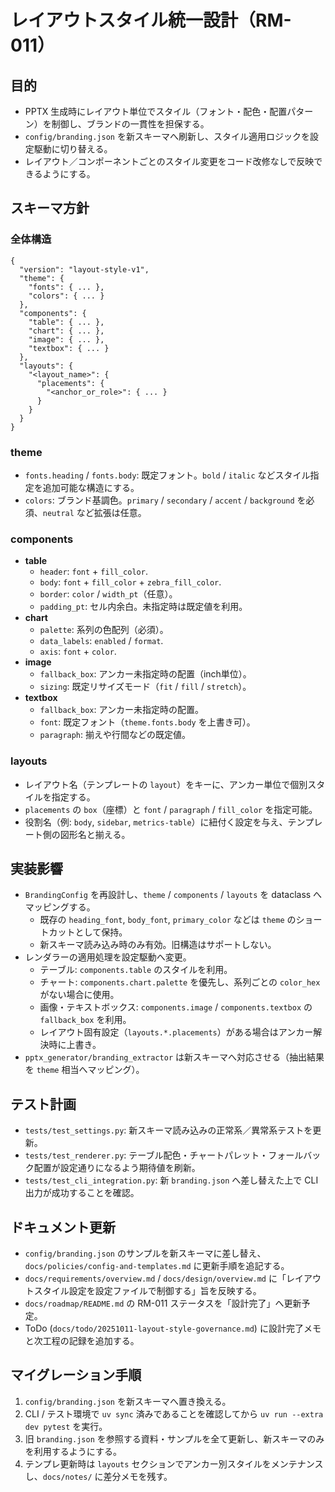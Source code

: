 # レイアウトスタイル統一設計（RM-011）

## 目的
- PPTX 生成時にレイアウト単位でスタイル（フォント・配色・配置パターン）を制御し、ブランドの一貫性を担保する。
- `config/branding.json` を新スキーマへ刷新し、スタイル適用ロジックを設定駆動に切り替える。
- レイアウト／コンポーネントごとのスタイル変更をコード改修なしで反映できるようにする。

## スキーマ方針
### 全体構造
```jsonc
{
  "version": "layout-style-v1",
  "theme": {
    "fonts": { ... },
    "colors": { ... }
  },
  "components": {
    "table": { ... },
    "chart": { ... },
    "image": { ... },
    "textbox": { ... }
  },
  "layouts": {
    "<layout_name>": {
      "placements": {
        "<anchor_or_role>": { ... }
      }
    }
  }
}
```

### theme
- `fonts.heading` / `fonts.body`: 既定フォント。`bold` / `italic` などスタイル指定を追加可能な構造にする。
- `colors`: ブランド基調色。`primary` / `secondary` / `accent` / `background` を必須、`neutral` など拡張は任意。

### components
- **table**
  - `header`: `font` + `fill_color`.
  - `body`: `font` + `fill_color` + `zebra_fill_color`.
  - `border`: `color` / `width_pt`（任意）。
  - `padding_pt`: セル内余白。未指定時は既定値を利用。
- **chart**
  - `palette`: 系列の色配列（必須）。
  - `data_labels`: `enabled` / `format`.
  - `axis`: `font` + `color`.
- **image**
  - `fallback_box`: アンカー未指定時の配置（inch単位）。
  - `sizing`: 既定リサイズモード（`fit` / `fill` / `stretch`）。
- **textbox**
  - `fallback_box`: アンカー未指定時の配置。
  - `font`: 既定フォント（`theme.fonts.body` を上書き可）。
  - `paragraph`: 揃えや行間などの既定値。

### layouts
- レイアウト名（テンプレートの `layout`）をキーに、アンカー単位で個別スタイルを指定する。
- `placements` の `box`（座標）と `font` / `paragraph` / `fill_color` を指定可能。
- 役割名（例: `body`, `sidebar`, `metrics-table`）に紐付く設定を与え、テンプレート側の図形名と揃える。

## 実装影響
- `BrandingConfig` を再設計し、`theme` / `components` / `layouts` を dataclass へマッピングする。
  - 既存の `heading_font`, `body_font`, `primary_color` などは `theme` のショートカットとして保持。
  - 新スキーマ読み込み時のみ有効。旧構造はサポートしない。
- レンダラーの適用処理を設定駆動へ変更。
  - テーブル: `components.table` のスタイルを利用。
  - チャート: `components.chart.palette` を優先し、系列ごとの `color_hex` がない場合に使用。
  - 画像・テキストボックス: `components.image` / `components.textbox` の `fallback_box` を利用。
  - レイアウト固有設定（`layouts.*.placements`）がある場合はアンカー解決時に上書き。
- `pptx_generator/branding_extractor` は新スキーマへ対応させる（抽出結果を `theme` 相当へマッピング）。

## テスト計画
- `tests/test_settings.py`: 新スキーマ読み込みの正常系／異常系テストを更新。
- `tests/test_renderer.py`: テーブル配色・チャートパレット・フォールバック配置が設定通りになるよう期待値を刷新。
- `tests/test_cli_integration.py`: 新 `branding.json` へ差し替えた上で CLI 出力が成功することを確認。

## ドキュメント更新
- `config/branding.json` のサンプルを新スキーマに差し替え、`docs/policies/config-and-templates.md` に更新手順を追記する。
- `docs/requirements/overview.md` / `docs/design/overview.md` に「レイアウトスタイル設定を設定ファイルで制御する」旨を反映する。
- `docs/roadmap/README.md` の RM-011 ステータスを「設計完了」へ更新予定。
- ToDo (`docs/todo/20251011-layout-style-governance.md`) に設計完了メモと次工程の記録を追加する。

## マイグレーション手順
1. `config/branding.json` を新スキーマへ置き換える。
2. CLI / テスト環境で `uv sync` 済みであることを確認してから `uv run --extra dev pytest` を実行。
3. 旧 `branding.json` を参照する資料・サンプルを全て更新し、新スキーマのみを利用するようにする。
4. テンプレ更新時は `layouts` セクションでアンカー別スタイルをメンテナンスし、`docs/notes/` に差分メモを残す。
